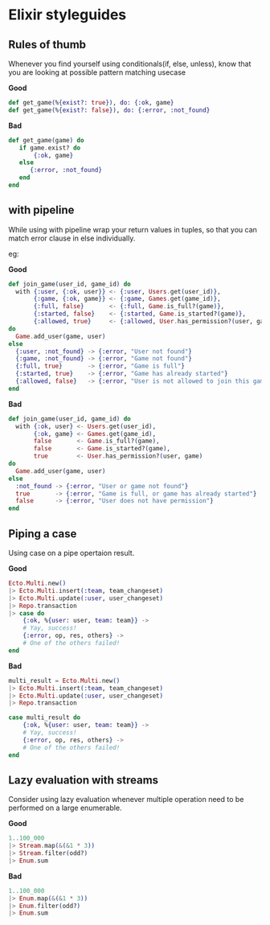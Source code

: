 # Elixir styleguides

## Rules of thumb

Whenever you find yourself using conditionals(if, else, unless), know that you are looking at possible pattern matching usecase

__Good__

```elixir
def get_game(%{exist?: true}), do: {:ok, game}
def get_game(%{exist?: false}), do: {:error, :not_found}
```


__Bad__

```elixir
def get_game(game) do
   if game.exist? do
       {:ok, game}
   else
      {:error, :not_found}
   end
end
```

## with pipeline

While using with pipeline wrap your return values in tuples, so that you can match error clause in else individually.

eg: 

__Good__ 

```elixir
def join_game(user_id, game_id) do
  with {:user, {:ok, user}} <- {:user, Users.get(user_id)}, 
       {:game, {:ok, game}} <- {:game, Games.get(game_id)},
       {:full, false}       <- {:full, Game.is_full?(game)},
       {:started, false}    <- {:started, Game.is_started?(game)},
       {:allowed, true}     <- {:allowed, User.has_permission?(user, game)}
do
  Game.add_user(game, user)
else
  {:user, :not_found} -> {:error, "User not found"}
  {:game, :not_found} -> {:error, "Game not found"}
  {:full, true}       -> {:error, "Game is full"}
  {:started, true}    -> {:error, "Game has already started"}
  {:allowed, false}   -> {:error, "User is not allowed to join this game"}
end
```

__Bad__

```elixir
def join_game(user_id, game_id) do
  with {:ok, user} <- Users.get(user_id), 
       {:ok, game} <- Games.get(game_id),
       false       <- Game.is_full?(game),
       false       <- Game.is_started?(game),
       true        <- User.has_permission?(user, game)
do
  Game.add_user(game, user)
else
  :not_found -> {:error, "User or game not found"}
  true       -> {:error, "Game is full, or game has already started"}
  false      -> {:error, "User does not have permission"}
end
```

## Piping a case

Using case on a pipe opertaion result.

__Good__

```elixir
Ecto.Multi.new()
|> Ecto.Multi.insert(:team, team_changeset)
|> Ecto.Multi.update(:user, user_changeset)
|> Repo.transaction
|> case do
    {:ok, %{user: user, team: team}} ->
    # Yay, success!
    {:error, op, res, others} ->
    # One of the others failed!
end
```

__Bad__

```elixir
multi_result = Ecto.Multi.new()
|> Ecto.Multi.insert(:team, team_changeset)
|> Ecto.Multi.update(:user, user_changeset)
|> Repo.transaction

case multi_result do
    {:ok, %{user: user, team: team}} ->
    # Yay, success!
    {:error, op, res, others} ->
    # One of the others failed!
end
```

## Lazy evaluation with streams

Consider using lazy evaluation whenever multiple operation need to be performed on a large enumerable.

__Good__

```elixir
1..100_000 
|> Stream.map(&(&1 * 3)) 
|> Stream.filter(odd?) 
|> Enum.sum
```

__Bad__

```elixir
1..100_000 
|> Enum.map(&(&1 * 3)) 
|> Enum.filter(odd?) 
|> Enum.sum
```